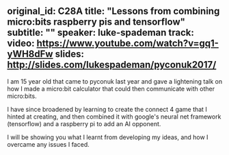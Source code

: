 original_id: C28A
title: "Lessons from combining micro:bits raspberry pis and tensorflow"
subtitle: ""
speaker: luke-spademan
track: 
video: https://www.youtube.com/watch?v=gq1-yWH8dFw
slides: http://slides.com/lukespademan/pyconuk2017/
---
I am 15 year old that came to pyconuk last year and gave a lightening talk on how I made a micro:bit calculator that could then communicate with other micro:bits.

I have since broadened by learning to create the connect 4 game that I hinted at creating, and then combined it with google's neural net framework (tensorflow) and a raspberry pi to add an AI opponent.

I will be showing you what I learnt from developing my ideas, and how I overcame any issues I faced.
